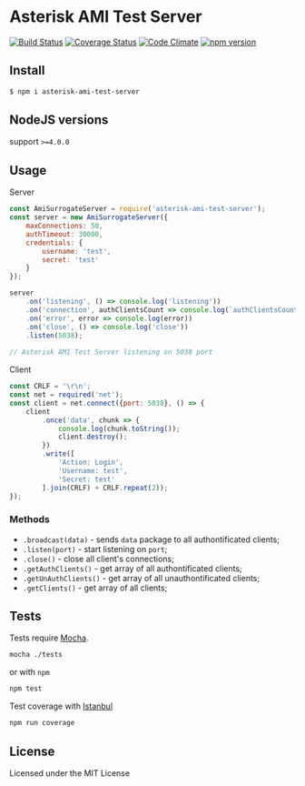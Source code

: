 # Asterisk AMI Test Server

[![Build Status](https://travis-ci.org/BelirafoN/asterisk-ami-test-server.svg?branch=master)](https://travis-ci.org/BelirafoN/asterisk-ami-test-server)
[![Coverage Status](https://coveralls.io/repos/BelirafoN/asterisk-ami-test-server/badge.svg)](https://coveralls.io/r/BelirafoN/asterisk-ami-test-server)
[![Code Climate](https://codeclimate.com/github/BelirafoN/asterisk-ami-test-server/badges/gpa.svg)](https://codeclimate.com/github/BelirafoN/asterisk-ami-test-server)
[![npm version](https://badge.fury.io/js/asterisk-ami-test-server.svg)](https://badge.fury.io/js/asterisk-ami-test-server)

## Install 

```bash
$ npm i asterisk-ami-test-server
```

## NodeJS versions 

support `>=4.0.0`

## Usage 

Server

```javascript
const AmiSurrogateServer = require('asterisk-ami-test-server');
const server = new AmiSurrogateServer({
    maxConnections: 50,
    authTimeout: 30000,
    credentials: {
        username: 'test',
        secret: 'test'
    }
});

server
    .on('listening', () => console.log('listening'))
    .on('connection', authClientsCount => console.log(`authClientsCount: ${authClientsCount}`))
    .on('error', error => console.log(error))
    .on('close', () => console.log('close'))
    .listen(5038);
    
// Asterisk AMI Test Server listening on 5038 port
```

Client 

```javascript
const CRLF = '\r\n';
const net = required('net');
const client = net.connect({port: 5038}, () => {
    client
        .once('data', chunk => {
            console.log(chunk.toString());
            client.destroy();
        })
        .write([
            'Action: Login',
            'Username: test',
            'Secret: test'
        ].join(CRLF) + CRLF.repeat(2));
});
```

### Methods 

* `.broadcast(data)` - sends `data` package to all authontificated clients;
* `.listen(port)` - start listening on `port`;
* `.close()` - close all client's connections;
* `.getAuthClients()` - get array of all authontificated clients;
* `.getUnAuthClients()` - get array of all unauthontificated clients;
* `.getClients()` - get array of all clients;

## Tests 

Tests require [Mocha](https://mochajs.org/). 

```bash 
mocha ./tests
``` 

or with `npm` 

```bash
npm test 
```

Test coverage with [Istanbul](https://gotwarlost.github.io/istanbul/) 

```bash
npm run coverage
```

## License 

Licensed under the MIT License